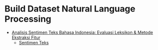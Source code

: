 # Build Dataset Natural Language Processing

<ul>
<li><a href="https://github.com/onpilot/sentimen-bahasa">Analisis Sentimen Teks Bahasa Indonesia: Evaluasi Leksikon & Metode Ekstraksi Fitur</a>
<ul>
<li><a href="https://github.com/onpilot/sentimen-bahasa/blob/master/leksikon/sentistrength_id/sentiwords_id.txt">Sentimen Teks</a></li>
</ul>
</li>
</ul>